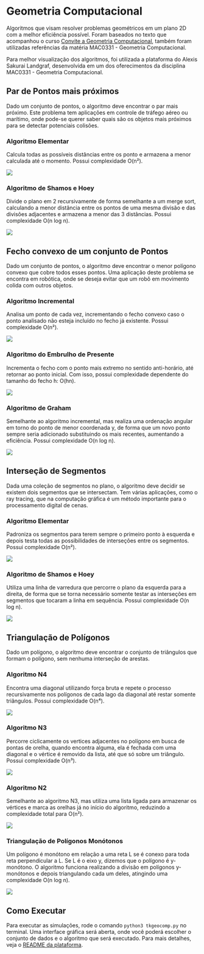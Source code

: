 # Geometria Computacional

Algoritmos que visam resolver problemas geométricos em um plano 2D com a melhor eficiência possível. Foram baseados no texto que acompanhou o curso [Convite a Geometria Computacional](https://www.ime.usp.br/~cris/jai2009/), também foram utilizadas referências da matéria MAC0331 - Geometria Computacional.

Para melhor visualização dos algoritmos, foi utilizada a plataforma do Alexis Sakurai Landgraf, desenvolvida em um dos oferecimentos da disciplina MAC0331 - Geometria Computacional. 

## Par de Pontos mais próximos

Dado um conjunto de pontos, o algoritmo deve encontrar o par mais próximo. Este problema tem aplicações em controle de tráfego aéreo ou marítimo, onde pode-se querer saber quais são os objetos mais próximos para se detectar potenciais colisões.

### Algoritmo Elementar

Calcula todas as possíveis distâncias entre os ponto e armazena a menor calculada até o momento. Possui complexidade O(n²).

![](assets/dist-brute.gif)

### Algoritmo de Shamos e Hoey

Divide o plano em 2 recursivamente de forma semelhante a um merge sort, calculando a menor distância entre os pontos de uma mesma divisão e das divisões adjacentes e armazena a menor das 3 distâncias. Possui complexidade O(n log n).

![](assets/dist-sh.gif)

## Fecho convexo de um conjunto de Pontos

Dado um conjunto de pontos, o algoritmo deve encontrar o menor polígono convexo que cobre todos esses pontos. Uma aplicação deste problema se encontra em robótica, onde se deseja evitar que um robô em movimento colida com outros objetos.

### Algoritmo Incremental

Analisa um ponto de cada vez, incrementando o fecho convexo caso o ponto analisado não esteja incluído no fecho já existente. Possui complexidade O(n²).

![](assets/fecho-inc.gif)

### Algoritmo do Embrulho de Presente

Incrementa o fecho com o ponto mais extremo no sentido anti-horário, até retornar ao ponto inicial. Com isso, possui complexidade dependente do tamanho do fecho h: O(hn).

![](assets/fecho-pres.gif)

### Algoritmo de Graham

Semelhante ao algoritmo incremental, mas realiza uma ordenação angular em torno do ponto de menor coordenada y, de forma que um novo ponto sempre seria adicionado substituindo os mais recentes, aumentando a eficiência. Possui complexidade O(n log n).

![](assets/fecho-graham.gif)

## Interseção de Segmentos

Dada uma coleção de segmentos no plano, o algoritmo deve decidir se existem dois segmentos que se intersectam. Tem várias aplicações, como o ray tracing, que na computação gráfica é um método importante para o processamento digital de cenas.

### Algoritmo Elementar

Padroniza os segmentos para terem sempre o primeiro ponto à esquerda e depois testa todas as possibilidades de interseções entre os segmentos. Possui complexidade O(n²).

![](assets/intersec-brute.gif)

### Algoritmo de Shamos e Hoey

Utiliza uma linha de varredura que percorre o plano da esquerda para a direita, de forma que se torna necessário somente testar as interseções em segmentos que tocaram a linha em sequência. Possui complexidade O(n log n).

![](assets/intersec-sh.gif)

## Triangulação de Polígonos

Dado um polígono, o algoritmo deve encontrar o conjunto de triângulos que formam o polígono, sem nenhuma interseção de arestas.

### Algoritmo N4

Encontra uma diagonal utilizando força bruta e repete o processo recursivamente nos polígonos de cada lago da diagonal até restar somente triângulos. Possui complexidade O(n⁴).

![](assets/triang-n4.gif)

### Algoritmo N3

Percorre ciclicamente os vertices adjacentes no polígono em busca de pontas de orelha, quando encontra alguma, ela é fechada com uma diagonal e o vértice é removido da lista, até que só sobre um triângulo. Possui complexidade O(n³).

![](assets/triang-n3.gif)

### Algoritmo N2

Semelhante ao algoritmo N3, mas utiliza uma lista ligada para armazenar os vértices e marca as orelhas já no início do algoritmo, reduzindo a complexidade total para O(n²).

![](assets/triang-n2.gif)

### Triangulação de Polígonos Monótonos

Um polígono é monótono em relação a uma reta L se é conexo para toda reta perpendicular a L. Se L é o eixo y, dizemos que o polígono é y-monótono. O algoritmo funciona realizando a divisão em polígonos y-monótonos e depois triangulando cada um deles, atingindo uma complexidade O(n log n).

![](assets/triang-mono.gif)

## Como Executar

Para executar as simulações, rode o comando `python3 tkgeocomp.py` no terminal. Uma interface gráfica será aberta, onde você poderá escolher o conjunto de dados e o algoritmo que será executado. Para mais detalhes, veja o [README da plataforma](src/README.md).
